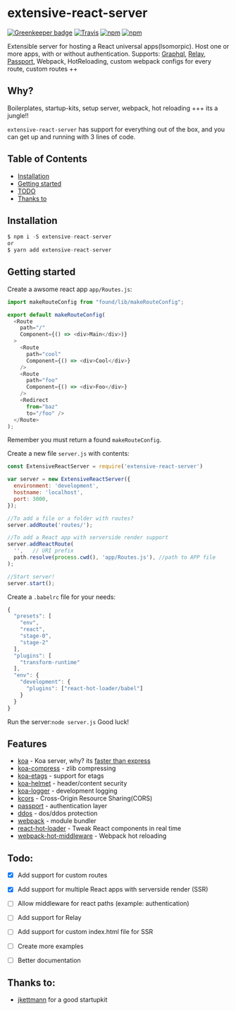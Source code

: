 # extensive-react-server

[![Greenkeeper badge](https://badges.greenkeeper.io/stoffern/extensive-react-server.svg)](https://greenkeeper.io/)
[![Travis](https://img.shields.io/travis/stoffern/extensive-react-server.svg)](https://travis-ci.org/stoffern/extensive-react-server)
[![npm](https://img.shields.io/npm/dt/extensive-react-server.svg)](https://www.npmjs.com/package/extensive-react-server)
[![npm](https://img.shields.io/npm/v/extensive-react-server.svg)](https://www.npmjs.com/package/extensive-react-server)

Extensible server for hosting a React universal apps(Isomorpic). Host one or more apps, with or without authentication. Supports: [Graphql](https://github.com/facebook/graphql), [Relay](https://github.com/facebook/relay), [Passport](https://github.com/jaredhanson/passport), Webpack, HotReloading, custom webpack configs for every route, custom routes ++

## Why?
Boilerplates, startup-kits, setup server, webpack, hot reloading +++ its a jungle!!

`extensive-react-server` has support for everything out of the box, and you can get up and running with 3 lines of code.


## Table of Contents
- [Installation](#installation)
- [Getting started](#getting-started)
- [TODO](#todo)
- [Thanks to](#thanks-to)


## Installation
```js
$ npm i -S extensive-react-server
or
$ yarn add extensive-react-server
```

## Getting started
Create a awsome react app `app/Routes.js`: 
```js
import makeRouteConfig from "found/lib/makeRouteConfig";

export default makeRouteConfig(
  <Route
    path="/"
    Component={() => <div>Main</div>)}
  >
    <Route
      path="cool"
      Component={() => <div>Cool</div>} 
    />
    <Route
      path="foo"
      Component={() => <div>Foo</div>} 
    />
    <Redirect
      from="baz"
      to="/foo" />
  </Route>
);
```
Remember you must return a found `makeRouteConfig`.

Create a new file `server.js` with contents:
```js
const ExtensiveReactServer = require('extensive-react-server')

var server = new ExtensiveReactServer({
  environment: 'development',
  hostname: 'localhost',
  port: 3000,
});

//To add a file or a folder with routes?
server.addRoute('routes/');

//To add a React app with serverside render support
server.addReactRoute(
  '',   // URI prefix
  path.resolve(process.cwd(), 'app/Routes.js'), //path to APP file
);

//Start server!
server.start();
```

Create a `.babelrc` file for your needs:
```js
{
  "presets": [
    "env",
    "react",
    "stage-0",
    "stage-2"
  ],
  "plugins": [
    "transform-runtime"
  ],
  "env": {
    "development": {
      "plugins": ["react-hot-loader/babel"]
    }
  }
}
```

Run the server:`node server.js`
Good luck!


## Features
- [koa](https://github.com/koajs/koa) - Koa server, why? its [faster than express](https://raygun.com/blog/node-js-performance-2017/) 
- [koa-compress](https://github.com/koajs/compress) - zlib compressing
- [koa-etags](https://github.com/koajs/etag) - support for etags
- [koa-helmet](https://www.npmjs.com/package/koa-helmet) - header/content security
- [koa-logger](https://github.com/koajs/logger) - development logging
- [kcors](https://github.com/koajs/cors) - Cross-Origin Resource Sharing(CORS)
- [passport](http://www.passportjs.org/) - authentication layer
- [ddos](https://github.com/rook2pawn/node-ddos) - dos/ddos protection
- [webpack](https://webpack.js.org/) - module bundler
- [react-hot-loader](https://github.com/gaearon/react-hot-loader) - Tweak React components in real time
- [webpack-hot-middleware](https://github.com/glenjamin/webpack-hot-middleware) - Webpack hot reloading


## Todo:
- [x] Add support for custom routes
- [x] Add support for multiple React apps with serverside render (SSR)
- [ ] Allow middleware for react paths (example: authentication)
- [ ] Add support for Relay
- [ ] Add support for custom index.html file for SSR
- [ ] Create more examples
- [ ] Better documentation


## Thanks to:
- [jkettmann](https://github.com/jkettmann) for a good startupkit